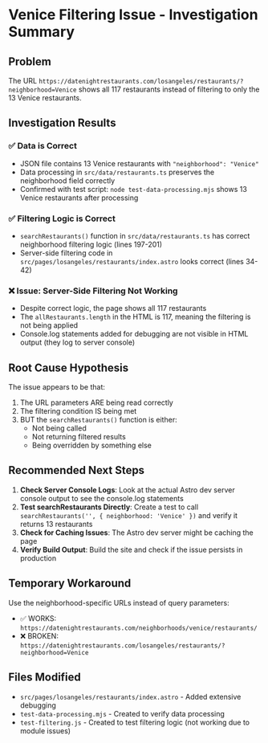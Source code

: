 # Venice Filtering Issue - Investigation Summary

## Problem
The URL `https://datenightrestaurants.com/losangeles/restaurants/?neighborhood=Venice` shows all 117 restaurants instead of filtering to only the 13 Venice restaurants.

## Investigation Results

### ✅ Data is Correct
- JSON file contains 13 Venice restaurants with `"neighborhood": "Venice"`
- Data processing in `src/data/restaurants.ts` preserves the neighborhood field correctly
- Confirmed with test script: `node test-data-processing.mjs` shows 13 Venice restaurants after processing

### ✅ Filtering Logic is Correct
- `searchRestaurants()` function in `src/data/restaurants.ts` has correct neighborhood filtering logic (lines 197-201)
- Server-side filtering code in `src/pages/losangeles/restaurants/index.astro` looks correct (lines 34-42)

### ❌ Issue: Server-Side Filtering Not Working
- Despite correct logic, the page shows all 117 restaurants
- The `allRestaurants.length` in the HTML is 117, meaning the filtering is not being applied
- Console.log statements added for debugging are not visible in HTML output (they log to server console)

## Root Cause Hypothesis
The issue appears to be that:
1. The URL parameters ARE being read correctly
2. The filtering condition IS being met
3. BUT the `searchRestaurants()` function is either:
   - Not being called
   - Not returning filtered results
   - Being overridden by something else

## Recommended Next Steps

1. **Check Server Console Logs**: Look at the actual Astro dev server console output to see the console.log statements
2. **Test searchRestaurants Directly**: Create a test to call `searchRestaurants('', { neighborhood: 'Venice' })` and verify it returns 13 restaurants
3. **Check for Caching Issues**: The Astro dev server might be caching the page
4. **Verify Build Output**: Build the site and check if the issue persists in production

## Temporary Workaround
Use the neighborhood-specific URLs instead of query parameters:
- ✅ WORKS: `https://datenightrestaurants.com/neighborhoods/venice/restaurants/`
- ❌ BROKEN: `https://datenightrestaurants.com/losangeles/restaurants/?neighborhood=Venice`

## Files Modified
- `src/pages/losangeles/restaurants/index.astro` - Added extensive debugging
- `test-data-processing.mjs` - Created to verify data processing
- `test-filtering.js` - Created to test filtering logic (not working due to module issues)

